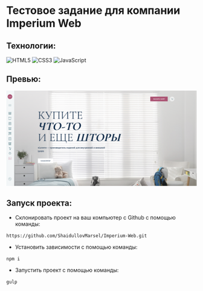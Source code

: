 # Тестовое задание для компании Imperium Web

## Технологии:
![HTML5](https://img.shields.io/badge/-HTML5-e34f26?logo=html5&logoColor=white)
![CSS3](https://img.shields.io/badge/-CSS3-1572b6?logo=css3&logoColor=white)
![JavaScript](https://img.shields.io/badge/-JavaScript-f7df1e?logo=javaScript&logoColor=black)
## Превью:
![](./src/img/preview.png)

## Запуск проекта:
* Склонировать проект на ваш компьютер с Github с помощью команды:
```
https://github.com/ShaidullovMarsel/Imperium-Web.git
```

* Установить зависимости с помощью команды:
```
npm i
```
* Запустить проект с помощью команды:
```
gulp
```

